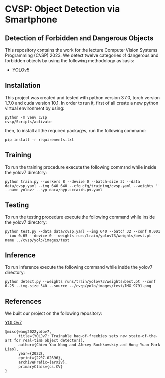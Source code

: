 # CVSP: Object Detection via Smartphone

## Detection of Forbidden and Dangerous Objects
This repository contains the work for the lecture Computer Vision Systems Programming (CVSP) 2023.
We detect twelve categories of dangerous and forbidden objects by using the following methodology as basis:
- [YOLOv5](https://github.com/WongKinYiu/yolov7/blob/main/README.md)

## Installation
This project was created and tested with python version 3.7.0, torch version 1.7.0 and cuda version 10.1.
In order to run it, first of all create a new python virtual environment by using:
```
python -m venv cvsp
cvsp/Scripts/activate
```
then, to install all the required packages, run the following command:
```
pip install -r requirements.txt
```

## Training
To run the training procedure execute the following command while inside the yolov7 directory:
```
python train.py --workers 8 --device 0 --batch-size 32 --data data/cvsp.yaml --img 640 640 --cfg cfg/training/cvsp.yaml --weights '' --name yolov7 --hyp data/hyp.scratch.p5.yaml
```

## Testing
To run the testing procedure execute the following command while inside the yolov7 directory:
```
python test.py --data data/cvsp.yaml --img 640 --batch 32 --conf 0.001 --iou 0.65 --device 0 --weights runs/train/yolov73/weights/best.pt --name ../cvsp/yolo/images/test
```

## Inference
To run inference execute the following command while inside the yolov7 directory:
```
python detect.py --weights runs/train/yolov73/weights/best.pt --conf 0.25 --img-size 640 --source ../cvsp/yolo/images/test/IMG_9791.png
```

## References
We built our project on the following repository:

[YOLOv7](https://github.com/WongKinYiu/yolov7)
```
@misc{wang2022yolov7,
      title={YOLOv7: Trainable bag-of-freebies sets new state-of-the-art for real-time object detectors}, 
      author={Chien-Yao Wang and Alexey Bochkovskiy and Hong-Yuan Mark Liao},
      year={2022},
      eprint={2207.02696},
      archivePrefix={arXiv},
      primaryClass={cs.CV}
}
```